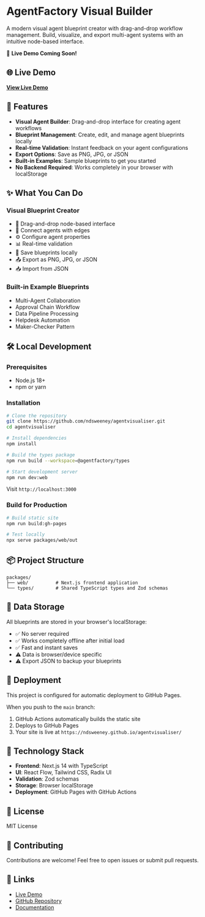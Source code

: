 # AgentFactory Visual Builder

A modern visual agent blueprint creator with drag-and-drop workflow management. Build, visualize, and export multi-agent systems with an intuitive node-based interface.

🎨 **Live Demo Coming Soon!**

## 🌐 Live Demo

**[View Live Demo](https://ndsweeney.github.io/agentvisualiser/)**

## 🚀 Features

- **Visual Agent Builder**: Drag-and-drop interface for creating agent workflows
- **Blueprint Management**: Create, edit, and manage agent blueprints locally
- **Real-time Validation**: Instant feedback on your agent configurations
- **Export Options**: Save as PNG, JPG, or JSON
- **Built-in Examples**: Sample blueprints to get you started
- **No Backend Required**: Works completely in your browser with localStorage

## ✨ What You Can Do

### Visual Blueprint Creator
- 🎨 Drag-and-drop node-based interface
- 🔗 Connect agents with edges
- ⚙️ Configure agent properties
- 📊 Real-time validation
- 💾 Save blueprints locally
- 📤 Export as PNG, JPG, or JSON
- 📥 Import from JSON

### Built-in Example Blueprints
- Multi-Agent Collaboration
- Approval Chain Workflow
- Data Pipeline Processing
- Helpdesk Automation
- Maker-Checker Pattern

## 🛠️ Local Development

### Prerequisites
- Node.js 18+ 
- npm or yarn

### Installation

```bash
# Clone the repository
git clone https://github.com/ndsweeney/agentvisualiser.git
cd agentvisualiser

# Install dependencies
npm install

# Build the types package
npm run build --workspace=@agentfactory/types

# Start development server
npm run dev:web
```

Visit `http://localhost:3000`

### Build for Production

```bash
# Build static site
npm run build:gh-pages

# Test locally
npx serve packages/web/out
```

## 📦 Project Structure

```
packages/
├── web/          # Next.js frontend application  
└── types/        # Shared TypeScript types and Zod schemas
```

## 💾 Data Storage

All blueprints are stored in your browser's localStorage:
- ✅ No server required
- ✅ Works completely offline after initial load
- ✅ Fast and instant saves
- ⚠️ Data is browser/device specific
- ⚠️ Export JSON to backup your blueprints

## 🚀 Deployment

This project is configured for automatic deployment to GitHub Pages.

When you push to the `main` branch:
1. GitHub Actions automatically builds the static site
2. Deploys to GitHub Pages
3. Your site is live at `https://ndsweeney.github.io/agentvisualiser/`

## 🎯 Technology Stack

- **Frontend**: Next.js 14 with TypeScript
- **UI**: React Flow, Tailwind CSS, Radix UI
- **Validation**: Zod schemas
- **Storage**: Browser localStorage
- **Deployment**: GitHub Pages with GitHub Actions

## 📝 License

MIT License

## 🤝 Contributing

Contributions are welcome! Feel free to open issues or submit pull requests.

## 🔗 Links

- [Live Demo](https://ndsweeney.github.io/agentvisualiser/)
- [GitHub Repository](https://github.com/ndsweeney/agentvisualiser)
- [Documentation](./GITHUB_PAGES_DEPLOYMENT.md)
